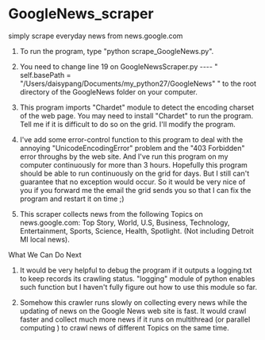 GoogleNews_scraper
==================

simply scrape everyday news from news.google.com


1. To run the program, type "python scrape_GoogleNews.py".

2. You need to change line 19 on GoogleNewsScraper.py ---- " self.basePath = "/Users/daisypang/Documents/my_python27/GoogleNews" " to the root directory of the GoogleNews folder on your computer. 

3. This program imports "Chardet" module to detect the encoding charset of the web page. You may need to install "Chardet" to run the program. Tell me if it is difficult to do so on the grid. I'll modify the program.

4. I've add some error-control function to this program to deal with the annoying "UnicodeEncodingError" problem and the "403 Forbidden" error throughs by the web site. And I've run this program on my computer continuously for more than 3 hours. Hopefully this program should be able to run continuously on the grid for days. But I still can't guarantee that no exception would occur. So it would be very nice of you if you forward me the email the grid sends you so that I can fix the program and restart it on time ;)

5. This scraper collects news from the following Topics on news.google.com:
Top Story, World, U.S, Business, Technology, Entertainment, Sports, Science, Health, Spotlight. (Not including Detroit MI local news).

What We Can Do Next

1. It would be very helpful to debug the program if it outputs a logging.txt to keep records its crawling status. "logging" module of python enables such function but I haven't fully figure out how to use this module so far.

2. Somehow this crawler runs slowly on collecting every news while the updating of news on the Google News web site is fast. It would crawl faster and collect much more news if it runs on multithread (or parallel computing ) to crawl news of different Topics on the same time.
